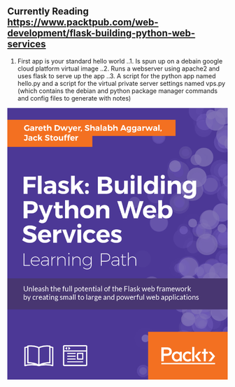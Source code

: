 ## Currently Reading https://www.packtpub.com/web-development/flask-building-python-web-services

1. First app is your standard hello world
..1. Is spun up on a debain google cloud platform virtual image
..2. Runs a webserver using apache2 and uses flask to serve up the app
..3. A script for the python app named hello.py and a script for the virtual private server settings
named vps.py (which contains the debian and python package manager commands and config files to 
generate with notes)

![flask_book.png](https://github.com/kayfay/flask-web-services/raw/master/flask_book.png)
